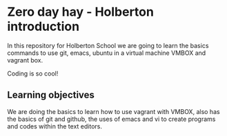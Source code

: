 # Zero day hay - Holberton introduction

In this repository for Holberton School we are going to learn the basics commands to use git, emacs, ubuntu in a virtual machine VMBOX and vagrant box.

Coding is so cool!

## Learning objectives

We are doing the basics to learn how to use vagrant with VMBOX, also has the basics of git and github, the uses of emacs and vi to create programs and codes within the text editors.